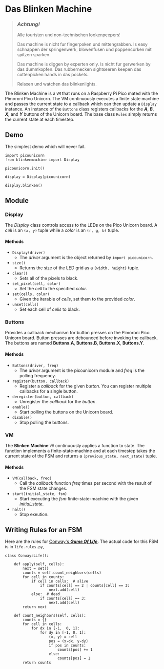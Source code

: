 Das Blinken Machine
===

> ### ***Achtung!***
> Alle touristen und non-technischen lookenpeepers! 
>
> Das machine is nicht fur fingerpoken und mittengrabben. Is easy schnappen der springenwerk, blowenfusen und poppencorken mit spitzen sparken. 
>
> Das machine is diggen by experten only. Is nicht fur gerwerken by das dummkopfen. Das rubbernecken sightseeren keepen das cottenpicken hands in das pockets. 
>
> Relaxen und watchen das blinkenlights.

The Blinken Machine is a ```VM``` that runs on a Raspberry Pi Pico mated with the Pimoroni Pico Unicorn. The VM continuously executes a finite state machine and passes the current state to a callback which can then update a ```Display``` instance. An instance of the ```Buttons``` class registers callbacks for the ***A***, ***B***, ***X***, and ***Y*** buttons of the Unicorn board. The base class ```Rules``` simply returns the current state at each timestep.

Demo
---

The simplest demo which will never fail.

```
import picounicorn
from blinkenmachine import Display

picounicorn.init()

display = Display(picounicorn)

display.blinken()
```

Module
---

### Display

The *Display* class controls access to the LEDs on the Pico Unicorn board. A *cell* is
an ```(x, y)``` tuple while a *color* is an ```(r, g, b)``` tuple.

#### Methods

* ```Display(driver)```
    * The *driver*  argument is the object returned by ```import picounicorn```.
* ```size()```
    * Returns the size of the LED grid as a ```(width, height)``` tuple.
* ```clear()```
    * Sets all of the pixels to black.
* ```set_pixel(cell, color)```
    * Set the *cell* to the specified *color*.
* ```set(cells, color)```
    * Given the iterable of *cells*, set them to the provided *color*.
* ```unset(cells)```
    * Set each cell of *cells* to black.

### Buttons

Provides a callback mechanism for button presses on the Pimoroni Pico Unicorn board. Button presses are debounced before invoking the callback. The buttons are named **Buttons.A**, **Buttons.B**, **Buttons.X**, **Buttons.Y**.

#### Methods

* ```Buttons(driver, freq)```
    * The *driver* argument is the picounicorn module and *freq* is the polling frequency.
* ```register(button, callback)```
    * Register a *callback* for the given *button*.  You can register multiple callbacks for a single button.
* ```deregister(button, callback)```
    * Unregister the *callback* for the *button*. 
* ```enable()```
    * Start polling the buttons on the Unicorn board.
* ```disable()```
    * Stop polling the buttons.

### VM

The **Blinken Machine** ```VM``` continuously applies a function to state. The function implements a finite-state-machine and at each timestep takes the current state of the FSM and returns a 
```(previous_state, next_state)``` tuple.

#### Methods

* ```VM(callback, freq)```
    * Call the *callback* function *freq* times per second with the result of the FSM state changes.
* ```start(initial_state, fsm)```
    * Start executing the *fsm* finite-state-machine with the given *initial_state*.
* ```halt()```
    * Stop exeution.

Writing Rules for an FSM
---

Here are the rules for [Conway's ___Game Of Life___](https://en.wikipedia.org/wiki/Conway%27s_Game_of_Life). The actual code for this FSM is in ```life.rules.py```,
```
class ConwaysLife():

    def apply(self, cells):
        next = set()
        counts = self.count_neighbors(cells)
        for cell in counts:
            if cell in cells:  # alive
                if counts[cell] == 2 | counts[cell] == 3:
                    next.add(cell)
            else:  # dead
                if counts[cell] == 3:
                    next.add(cell)
        return next

    def count_neighbors(self, cells):
        counts = {}
        for cell in cells:
            for dx in [-1,  0, 1]:
                for dy in [-1, 0, 1]:
                    (x, y) = cell
                    pos = (x-dx, y-dy)
                    if pos in counts:
                        counts[pos] += 1
                    else:
                        counts[pos] = 1
        return counts
```